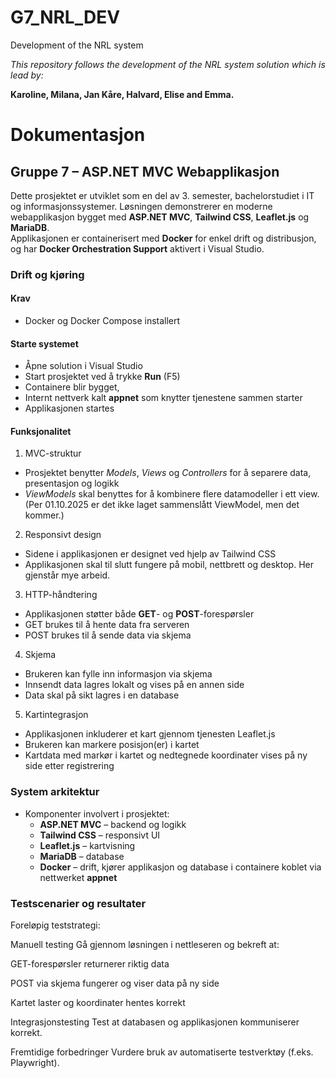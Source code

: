 # G7_NRL_DEV
Development of the NRL system

_This repository follows the development of the NRL system solution which is lead by:_ 

**Karoline, Milana, Jan Kåre, Halvard, Elise and Emma.**


# Dokumentasjon
## Gruppe 7 – ASP.NET MVC Webapplikasjon

Dette prosjektet er utviklet som en del av 3. semester, bachelorstudiet i IT og informasjonssystemer. Løsningen demonstrerer en moderne webapplikasjon bygget med **ASP.NET MVC**, **Tailwind CSS**, **Leaflet.js** og **MariaDB**.  
Applikasjonen er containerisert med **Docker** for enkel drift og distribusjon, og har **Docker Orchestration Support** aktivert i Visual Studio.

### Drift og kjøring

#### Krav
-   Docker og Docker Compose installert

#### Starte systemet
-   Åpne solution i Visual Studio
-   Start prosjektet ved å trykke **Run** (F5)
-   Containere blir bygget, 
-   Internt nettverk kalt **appnet** som knytter tjenestene sammen starter
-   Applikasjonen startes

#### Funksjonalitet
1. MVC-struktur
-    Prosjektet benytter *Models*, *Views* og *Controllers* for å separere data, presentasjon og logikk 
-    *ViewModels* skal benyttes for å kombinere flere datamodeller i ett view. (Per 01.10.2025 er det ikke laget sammenslått ViewModel, men det kommer.)
2. Responsivt design
-   Sidene i applikasjonen er designet ved hjelp av Tailwind CSS
-   Applikasjonen skal til slutt fungere på mobil, nettbrett og desktop. Her gjenstår mye arbeid.
3. HTTP-håndtering
-   Applikasjonen støtter både **GET**- og **POST**-forespørsler
-   GET brukes til å hente data fra serveren
-   POST brukes til å sende data via skjema
4. Skjema
-   Brukeren kan fylle inn informasjon via skjema
-   Innsendt data lagres lokalt og vises på en annen side
-   Data skal på sikt lagres i en database
5. Kartintegrasjon
-   Applikasjonen inkluderer et kart gjennom tjenesten Leaflet.js
-   Brukeren kan markere posisjon(er) i kartet
-   Kartdata med markør i kartet og nedtegnede koordinater vises på ny side etter registrering

### System arkitektur
-   Komponenter involvert i prosjektet:
    - **ASP.NET MVC** – backend og logikk
    - **Tailwind CSS** – responsivt UI
    - **Leaflet.js** – kartvisning
    - **MariaDB** – database
    - **Docker** – drift, kjører applikasjon og database i containere koblet via nettwerket **appnet**

### Testscenarier og resultater
Foreløpig teststrategi:

Manuell testing
Gå gjennom løsningen i nettleseren og bekreft at:

GET-forespørsler returnerer riktig data

POST via skjema fungerer og viser data på ny side

Kartet laster og koordinater hentes korrekt

Integrasjonstesting
Test at databasen og applikasjonen kommuniserer korrekt.

Fremtidige forbedringer
Vurdere bruk av automatiserte testverktøy (f.eks. Playwright).